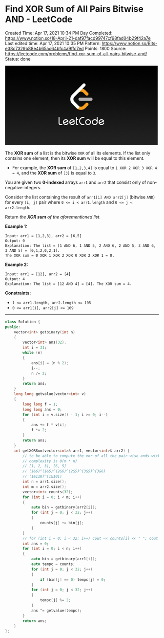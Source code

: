 # Find XOR Sum of All Pairs Bitwise AND - LeetCode

Created Time: Apr 17, 2021 10:34 PM
Day Completed: https://www.notion.so/18-April-21-daf97facd99747cf98fad04b29f42a7e
Last edited time: Apr 17, 2021 10:35 PM
Pattern: https://www.notion.so/Bits-e38c7329b88e4b65ac64bfc4a9ffc7ed
Points: 1800
Source: https://leetcode.com/problems/find-xor-sum-of-all-pairs-bitwise-and/
Status: done

![LeetCode_Sharing.png](problems/Find%20XOR%20Sum%20of%20All%20Pairs%20Bitwise%20AND%20-%20LeetCode%2071e449cdb6e04f36b8025a9bb86d6304/LeetCode_Sharing.png)

The **XOR sum** of a list is the bitwise `XOR` of all its elements. If the list only contains one element, then its **XOR sum** will be equal to this element.

- For example, the **XOR sum** of `[1,2,3,4]` is equal to `1 XOR 2 XOR 3 XOR 4 = 4`, and the **XOR sum** of `[3]` is equal to `3`.

You are given two **0-indexed** arrays `arr1` and `arr2` that consist only of non-negative integers.

Consider the list containing the result of `arr1[i] AND arr2[j]` (bitwise `AND`) for every `(i, j)` pair where `0 <= i < arr1.length` and `0 <= j < arr2.length`.

Return *the **XOR sum** of the aforementioned list*.

**Example 1:**

```
Input: arr1 = [1,2,3], arr2 = [6,5]
Output: 0
Explanation: The list = [1 AND 6, 1 AND 5, 2 AND 6, 2 AND 5, 3 AND 6, 3 AND 5] = [0,1,2,0,2,1].
The XOR sum = 0 XOR 1 XOR 2 XOR 0 XOR 2 XOR 1 = 0.

```

**Example 2:**

```
Input: arr1 = [12], arr2 = [4]
Output: 4
Explanation: The list = [12 AND 4] = [4]. The XOR sum = 4.

```

**Constraints:**

- `1 <= arr1.length, arr2.length <= 105`
- `0 <= arr1[i], arr2[j] <= 109`

---

```cpp
class Solution {
public:
    vector<int> getbinary(int n)
    {
        vector<int> ans(32);
        int i = 31; 
        while (n)
        {
            ans[i] = (n % 2); 
            i--; 
            n /= 2; 
        }
        return ans; 
    }
    long long getvalue(vector<int> v)
    {
        long long f = 1; 
        long long ans = 0; 
        for (int i = v.size() - 1; i >= 0; i--)
        {
            ans += f * v[i]; 
            f *= 2; 
        }
        return ans; 
    }
    int getXORSum(vector<int>& arr1, vector<int>& arr2) {
        // to be able to compute the xor of all the pair wise ands without actually computing pair wise ands in O(n)
        // complexity is O(m * n)
        // [1, 2, 3], [6, 5]
        // (1&6)^(1&5)^(2&6)^(2&5)^(3&5)^(3&6) 
        // (1&110)^(1&101)
        int n = arr1.size(); 
        int m = arr2.size(); 
        vector<int> counts(32); 
        for (int i = 0; i < m; i++)
        {
            auto bin = getbinary(arr2[i]); 
            for (int j = 0; j < 32; j++)
            {
                counts[j] += bin[j];
            }
        }
        // for (int i = 0; i < 32; i++) cout << counts[i] << " "; cout << endl;
        int ans = 0; 
        for (int i = 0; i < n; i++)
        {
            auto bin = getbinary(arr1[i]); 
            auto tempc = counts; 
            for (int j = 0; j < 32; j++)
            {
                if (bin[j] == 0) tempc[j] = 0; 
            }
            for (int j = 0; j < 32; j++)
            {
                tempc[j] %= 2; 
            }
            ans ^= getvalue(tempc); 
        }
        return ans; 
    }
};
```